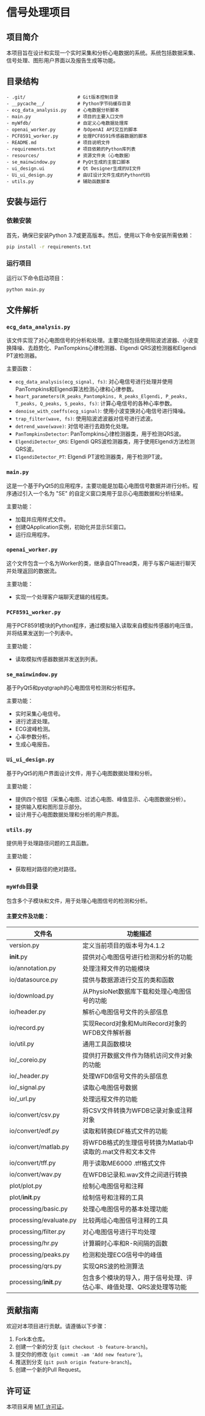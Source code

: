 # 信号处理项目

## 项目简介

本项目旨在设计和实现一个实时采集和分析心电数据的系统。系统包括数据采集、信号处理、图形用户界面以及报告生成等功能。

## 目录结构

```plaintext
- .git/                   # Git版本控制目录
- __pycache__/            # Python字节码缓存目录
- ecg_data_analysis.py    # 心电数据分析脚本
- main.py                 # 项目的主要入口文件
- myWfdb/                 # 自定义心电数据处理库
- openai_worker.py        # 与OpenAI API交互的脚本
- PCF8591_worker.py       # 处理PCF8591传感器数据的脚本
- README.md               # 项目说明文件
- requirements.txt        # 项目依赖的Python库列表
- resources/              # 资源文件夹（心电数据）
- se_mainwindow.py        # PyQt生成的主窗口脚本
- ui_design.ui            # Qt Designer生成的UI文件
- Ui_ui_design.py         # 由UI设计文件生成的Python代码
- utils.py                # 辅助函数脚本
```

## 安装与运行

### 依赖安装

首先，确保已安装Python 3.7或更高版本。然后，使用以下命令安装所需依赖：

```bash
pip install -r requirements.txt
```

### 运行项目

运行以下命令启动项目：

```bash
python main.py
```

## 文件解析

### `ecg_data_analysis.py`

该文件实现了对心电图信号的分析和处理。主要功能包括使用陷波滤波器、小波变换降噪、去趋势化、PanTompkins心律检测器、Elgendi QRS波检测器和Elgendi PT波检测器。

主要函数：
- `ecg_data_analysis(ecg_signal, fs)`: 对心电信号进行处理并使用PanTompkins和Elgendi算法检测心律和心律参数。
- `heart_parameters(R_peaks_Pantompkins, R_peaks_Elgendi, P_peaks, T_peaks, Q_peaks, S_peaks, fs)`: 计算心电信号的各种心率参数。
- `denoise_with_coeffs(ecg_signal)`: 使用小波变换对心电信号进行降噪。
- `trap_filter(wave, fs)`: 使用陷波滤波器对信号进行滤波。
- `detrend_wave(wave)`: 对信号进行去趋势化处理。
- `PanTompkinsDetector`: PanTompkins心律检测器类，用于检测QRS波。
- `ElgendiDetector_QRS`: Elgendi QRS波检测器类，用于使用Elgendi方法检测QRS波。
- `ElgendiDetector_PT`: Elgendi PT波检测器类，用于检测PT波。

### `main.py`

这是一个基于PyQt5的应用程序，主要功能是加载心电图信号数据并进行分析。程序通过引入一个名为 "SE" 的自定义窗口类用于显示心电图数据和分析结果。

主要功能：
- 加载并应用样式文件。
- 创建QApplication实例，初始化并显示SE窗口。
- 运行应用程序。

### `openai_worker.py`

这个文件包含一个名为Worker的类，继承自QThread类，用于与客户端进行聊天并处理返回的数据流。

主要功能：
- 实现一个处理客户端聊天逻辑的线程类。

### `PCF8591_worker.py`

用于PCF8591模块的Python程序，通过模拟输入读取来自模拟传感器的电压值，并将结果发送到一个列表中。

主要功能：
- 读取模拟传感器数据并发送到列表。

### `se_mainwindow.py`

基于PyQt5和pyqtgraph的心电图信号检测和分析程序。

主要功能：
- 实时采集心电信号。
- 进行滤波处理。
- ECG波峰检测。
- 心率参数分析。
- 生成心电报告。

### `Ui_ui_design.py`

基于PyQt5的用户界面设计文件，用于心电图数据处理和分析。

主要功能：
- 提供四个按钮（采集心电图、过滤心电图、峰值显示、心电图数据分析）。
- 提供输入框和图形显示部分。
- 设计用于心电图数据处理和分析的用户界面。

### `utils.py`

提供用于处理路径问题的工具函数。

主要功能：
- 获取相对路径的绝对路径。

### `myWfdb`目录

包含多个子模块和文件，用于处理心电图信号的检测和分析。

#### 主要文件及功能：

| 文件名 | 功能描述 |
| --- | --- |
| version.py | 定义当前项目的版本号为4.1.2 |
| __init__.py | 提供对心电图信号进行检测和分析的功能 |
| io/annotation.py | 处理注释文件的功能模块 |
| io/datasource.py | 提供与数据源进行交互的类和函数 |
| io/download.py | 从PhysioNet数据库下载和处理心电图信号的功能 |
| io/header.py | 解析心电图信号文件的头部信息 |
| io/record.py | 实现Record对象和MultiRecord对象的WFDB文件解析器 |
| io/util.py | 通用工具函数模块 |
| io/_coreio.py | 提供打开数据文件作为随机访问文件对象的功能 |
| io/_header.py | 处理WFDB信号文件的头部信息 |
| io/_signal.py | 读取心电图信号数据 |
| io/_url.py | 处理远程文件的功能 |
| io/convert/csv.py | 将CSV文件转换为WFDB记录对象或注释对象 |
| io/convert/edf.py | 读取和转换EDF格式文件的功能 |
| io/convert/matlab.py | 将WFDB格式的生理信号转换为Matlab中读取的.mat文件和文本文件 |
| io/convert/tff.py | 用于读取ME6000 .tff格式文件 |
| io/convert/wav.py | 在WFDB记录和.wav文件之间进行转换 |
| plot/plot.py | 绘制心电图信号和注释 |
| plot/__init__.py | 绘制信号和注释的工具 |
| processing/basic.py | 处理心电图信号的基本处理功能 |
| processing/evaluate.py | 比较两组心电图信号注释的工具 |
| processing/filter.py | 对心电图信号进行平均处理 |
| processing/hr.py | 计算瞬时心率和R-R间隔的函数 |
| processing/peaks.py | 检测和处理ECG信号中的峰值 |
| processing/qrs.py | 实现QRS波的检测算法 |
| processing/__init__.py | 包含多个模块的导入，用于信号处理、评估心率、峰值处理、QRS波处理等功能 |

## 贡献指南

欢迎对本项目进行贡献。请遵循以下步骤：

1. Fork本仓库。
2. 创建一个新的分支 (`git checkout -b feature-branch`)。
3. 提交你的修改 (`git commit -am 'Add new feature'`)。
4. 推送到分支 (`git push origin feature-branch`)。
5. 创建一个新的Pull Request。

## 许可证

本项目采用 [MIT 许可证](./LICENSE)。
